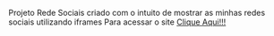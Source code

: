 Projeto Rede Sociais criado com o intuito de mostrar as minhas redes sociais utilizando iframes
Para acessar o site <a href="https://kaikerenan.github.io/projeto-rede-sociais/" target="_blank" rel="external">Clique Aqui!!!</a>
